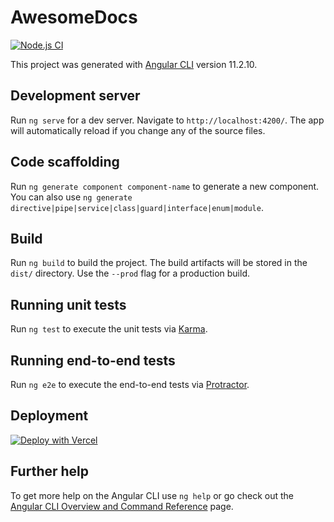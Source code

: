 # AwesomeDocs

[![Node.js CI](https://github.com/shortthirdman/AwesomeDocs/actions/workflows/node.js.yml/badge.svg?event=push)](https://github.com/shortthirdman/AwesomeDocs/actions/workflows/node.js.yml)

This project was generated with [Angular CLI](https://github.com/angular/angular-cli) version 11.2.10.

## Development server

Run `ng serve` for a dev server. Navigate to `http://localhost:4200/`. The app will automatically reload if you change any of the source files.

## Code scaffolding

Run `ng generate component component-name` to generate a new component. You can also use `ng generate directive|pipe|service|class|guard|interface|enum|module`.

## Build

Run `ng build` to build the project. The build artifacts will be stored in the `dist/` directory. Use the `--prod` flag for a production build.

## Running unit tests

Run `ng test` to execute the unit tests via [Karma](https://karma-runner.github.io).

## Running end-to-end tests

Run `ng e2e` to execute the end-to-end tests via [Protractor](http://www.protractortest.org/).

## Deployment

[![Deploy with Vercel](https://vercel.com/button)](https://vercel.com/new/git/external?repository-url=https%3A%2F%2Fgithub.com%2Fshortthirdman%2FAwesomeDocs)

## Further help

To get more help on the Angular CLI use `ng help` or go check out the [Angular CLI Overview and Command Reference](https://angular.io/cli) page.
